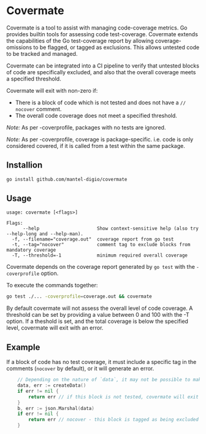 # Covermate

Covermate is a tool to assist with managing code-coverage metrics.  Go provides builtin tools for assessing code test-coverage.  Covermate extends the capabilities of the Go test-coverage report by allowing coverage-omissions to be flagged, or tagged as exclusions. This allows untested code to be tracked and managed.

Covermate can be integrated into a CI pipeline to verify that untested blocks of code are specifically excluded, and also that the overall coverage meets a specified threshold.

Covermate will exit with non-zero if:
- There is a block of code which is not tested and does not have a `// nocover` comment.
- The overall code coverage does not meet a specified threshold.

*Note:* As per -coverprofile, packages with no tests are ignored.

*Note:* As per -coverprofile, coverage is package-specific.  i.e. code is only considered covered, if it is called from a test within the same package.

## Installion

```bash
go install github.com/mantel-digio/covermate
```

## Usage
```
usage: covermate [<flags>]

Flags:
      --help                     Show context-sensitive help (also try --help-long and --help-man).
  -f, --filename="coverage.out"  coverage report from go test
  -t, --tag="nocover"            comment tag to exclude blocks from mandatory coverage
  -T, --threshold=-1             minimum required overall coverage
```

Covermate depends on the coverage report generated by `go test` with the  `-coverprofile` option.

To execute the commands together:
```bash
go test ./... -coverprofile=coverage.out && covermate
```

By default covermate will not assess the overall level of code coverage.  A threshold can be set by 
providing a value between 0 and 100 with the -T option.  If a theshold is set, and the total coverage is
below the specified level, covermate will exit with an error.

## Example

If a block of code has no test coverage, it must include a specific tag in the comments (`nocover` by default), or it will generate an error.

```go
    // Depending on the nature of `data`, it may not be possible to make `json.Marshal()` return an error.
    data, err := createData()
    if err != nil {
        return err // if this block is not tested, covermate will exit with error
    }
    b, err := json.Marshal(data)
    if err != nil {
        return err // nocover - this block is tagged as being excluded from mandatory code coverage
    }
```